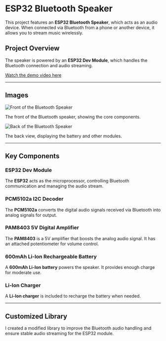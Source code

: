 # ESP32 Bluetooth Speaker

This project features an **ESP32 Bluetooth Speaker**, which acts as an audio device. When connected via Bluetooth from a phone or another device, it allows you to stream music wirelessly.

## Project Overview

The speaker is powered by an **ESP32 Dev Module**, which handles the Bluetooth connection and audio streaming.

[Watch the demo video here](https://github.com/user-attachments/assets/53561389-93f5-4d04-a262-4a0a28de1fad)

---

## Images

![Front of the Bluetooth Speaker](https://res.cloudinary.com/dk2fdiuvb/image/upload/v1729623131/projects/kbhoamzvn8meolcrmitg.png)

The front of the Bluetooth speaker, showing the core components.

![Back of the Bluetooth Speaker](https://res.cloudinary.com/dk2fdiuvb/image/upload/v1729621555/projects/c3nlofk0elsvhzdzkiuu.png)

The back view, displaying the battery and other modules.

---

## Key Components

### ESP32 Dev Module
The **ESP32** acts as the microprocessor, controlling Bluetooth communication and managing the audio stream.

### PCM5102a I2C Decoder
The **PCM5102a** converts the digital audio signals received via Bluetooth into analog signals for output.

### PAM8403 5V Digital Amplifier
The **PAM8403** is a 5V amplifier that boosts the analog audio signal. It has an attached potentiometer for volume control.

### 600mAh Li-Ion Rechargeable Battery
A **600mAh Li-Ion battery** powers the speaker. It provides enough charge for moderate use.

### Li-Ion Charger
A **Li-Ion charger** is included to recharge the battery when needed.

---

## Customized Library

I created a modified library to improve the Bluetooth audio handling and ensure stable audio streaming for the ESP32 module.
